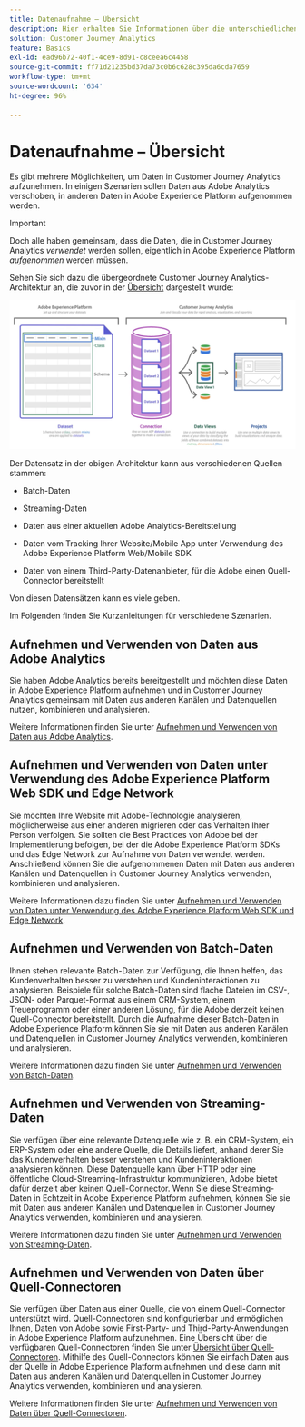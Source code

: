 ```yaml
---
title: Datenaufnahme – Übersicht
description: Hier erhalten Sie Informationen über die unterschiedlichen Methoden der Datenaufnahme in Customer Journey Analytics
solution: Customer Journey Analytics
feature: Basics
exl-id: ead96b72-40f1-4ce9-8d91-c8ceea6c4458
source-git-commit: ff71d21235bd37da73c0b6c628c395da6cda7659
workflow-type: tm+mt
source-wordcount: '634'
ht-degree: 96%

---
```


# Datenaufnahme – Übersicht

Es gibt mehrere Möglichkeiten, um Daten in Customer Journey Analytics aufzunehmen. In einigen Szenarien sollen Daten aus Adobe Analytics verschoben, in anderen Daten in Adobe Experience Platform aufgenommen werden.

>[!IMPORTANT]
>
>Doch alle haben gemeinsam, dass die Daten, die in Customer Journey Analytics _verwendet_ werden sollen, eigentlich in Adobe Experience Platform _aufgenommen_ werden müssen.


Sehen Sie sich dazu die übergeordnete Customer Journey Analytics-Architektur an, die zuvor in der [Übersicht](https://experienceleague.adobe.com/docs/analytics-platform/using/cja-overview/cja-overview.html?lang=de) dargestellt wurde:

![Customer Journey Analytics](./assets/cja-architecture.png)

Der Datensatz in der obigen Architektur kann aus verschiedenen Quellen stammen:

- Batch-Daten

- Streaming-Daten

- Daten aus einer aktuellen Adobe Analytics-Bereitstellung

- Daten vom Tracking Ihrer Website/Mobile App unter Verwendung des Adobe Experience Platform Web/Mobile SDK

- Daten von einem Third-Party-Datenanbieter, für die Adobe einen Quell-Connector bereitstellt

Von diesen Datensätzen kann es viele geben.

Im Folgenden finden Sie Kurzanleitungen für verschiedene Szenarien.

## Aufnehmen und Verwenden von Daten aus Adobe Analytics

Sie haben Adobe Analytics bereits bereitgestellt und möchten diese Daten in Adobe Experience Platform aufnehmen und in Customer Journey Analytics gemeinsam mit Daten aus anderen Kanälen und Datenquellen nutzen, kombinieren und analysieren.

Weitere Informationen finden Sie unter [Aufnehmen und Verwenden von Daten aus Adobe Analytics](./analytics.md).

## Aufnehmen und Verwenden von Daten unter Verwendung des Adobe Experience Platform Web SDK und Edge Network

Sie möchten Ihre Website mit Adobe-Technologie analysieren, möglicherweise aus einer anderen  migrieren oder das Verhalten Ihrer Person verfolgen. Sie sollten die Best Practices von Adobe bei der Implementierung befolgen, bei der die Adobe Experience Platform SDKs und das Edge Network zur Aufnahme von Daten verwendet werden. Anschließend können Sie die aufgenommenen Daten mit Daten aus anderen Kanälen und Datenquellen in Customer Journey Analytics verwenden, kombinieren und analysieren.

Weitere Informationen dazu finden Sie unter [Aufnehmen und Verwenden von Daten unter Verwendung des Adobe Experience Platform Web SDK und Edge Network](./aepwebsdk.md).

## Aufnehmen und Verwenden von Batch-Daten

Ihnen stehen relevante Batch-Daten zur Verfügung, die Ihnen helfen, das Kundenverhalten besser zu verstehen und Kundeninteraktionen zu analysieren. Beispiele für solche Batch-Daten sind flache Dateien im CSV-, JSON- oder Parquet-Format aus einem CRM-System, einem Treueprogramm oder einer anderen Lösung, für die Adobe derzeit keinen Quell-Connector bereitstellt. Durch die Aufnahme dieser Batch-Daten in Adobe Experience Platform können Sie sie mit Daten aus anderen Kanälen und Datenquellen in Customer Journey Analytics verwenden, kombinieren und analysieren.

Weitere Informationen dazu finden Sie unter [Aufnehmen und Verwenden von Batch-Daten](./batch.md).

## Aufnehmen und Verwenden von Streaming-Daten

Sie verfügen über eine relevante Datenquelle wie z. B. ein CRM-System, ein ERP-System oder eine andere Quelle, die Details liefert, anhand derer Sie das Kundenverhalten besser verstehen und Kundeninteraktionen analysieren können. Diese Datenquelle kann über HTTP oder eine öffentliche Cloud-Streaming-Infrastruktur kommunizieren, Adobe bietet dafür derzeit aber keinen Quell-Connector. Wenn Sie diese Streaming-Daten in Echtzeit in Adobe Experience Platform aufnehmen, können Sie sie mit Daten aus anderen Kanälen und Datenquellen in Customer Journey Analytics verwenden, kombinieren und analysieren.

Weitere Informationen dazu finden Sie unter [Aufnehmen und Verwenden von Streaming-Daten](./streaming.md).

## Aufnehmen und Verwenden von Daten über Quell-Connectoren

Sie verfügen über Daten aus einer Quelle, die von einem Quell-Connector unterstützt wird. Quell-Connectoren sind konfigurierbar und ermöglichen Ihnen, Daten von Adobe sowie First-Party- und Third-Party-Anwendungen in Adobe Experience Platform aufzunehmen. Eine Übersicht über die verfügbaren Quell-Connectoren finden Sie unter [Übersicht über Quell-Connectoren](https://experienceleague.adobe.com/docs/experience-platform/sources/home.html?lang=de). Mithilfe des Quell-Connectors können Sie einfach Daten aus der Quelle in Adobe Experience Platform aufnehmen und diese dann mit Daten aus anderen Kanälen und Datenquellen in Customer Journey Analytics verwenden, kombinieren und analysieren.

Weitere Informationen finden Sie unter [Aufnehmen und Verwenden von Daten über Quell-Connectoren](./sources.md).
